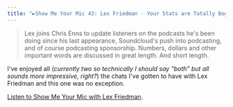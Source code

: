 ```yaml
---
title: "►Show Me Your Mic 43: Lex Friedman - Your Stats are Totally Bogus"
---
```

<blockquote><p>
  Lex joins Chris Enns to update listeners on the podcasts he&#39;s been doing since his last appearance, Soundcloud&#39;s push into podcasting, and of course podcasting sponsorship. Numbers, dollars and other important words are discussed in great length. And short length.</p>
</blockquote>
<p>I've enjoyed all (<em>currently two so technically I should say "both" but all sounds more impressive, right?</em>) the chats I've gotten to have with Lex Friedman and this one was no exception.</p>
<p><a href="https://goodstuff.network/smym/43">Listen to Show Me Your Mic with Lex Friedman</a>.</p>
